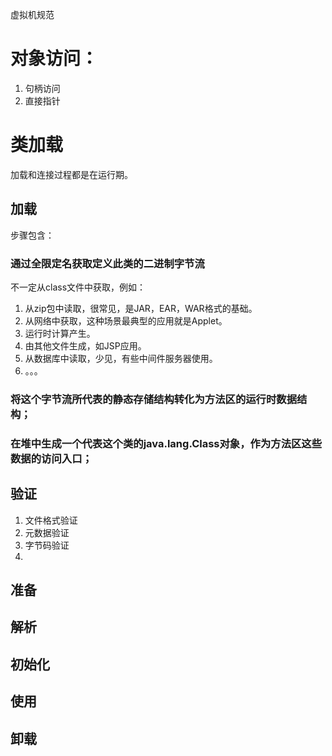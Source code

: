 虚拟机规范

# 对象访问：
1. 句柄访问
2. 直接指针

# 类加载
加载和连接过程都是在运行期。

## 加载
步骤包含：
### 通过全限定名获取定义此类的二进制字节流
不一定从class文件中获取，例如：
1. 从zip包中读取，很常见，是JAR，EAR，WAR格式的基础。
2. 从网络中获取，这种场景最典型的应用就是Applet。
3. 运行时计算产生。
4. 由其他文件生成，如JSP应用。
5. 从数据库中读取，少见，有些中间件服务器使用。
6. 。。。

### 将这个字节流所代表的静态存储结构转化为方法区的运行时数据结构；
### 在堆中生成一个代表这个类的java.lang.Class对象，作为方法区这些数据的访问入口；

## 验证
1. 文件格式验证
2. 元数据验证
3. 字节码验证
4. 
## 准备
## 解析
## 初始化
## 使用
## 卸载